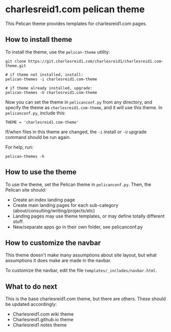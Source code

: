 # charlesreid1.com pelican theme

This Pelican theme provides templates for charlesreid1.com pages.

## How to install theme

To install the theme, use the `pelican-theme` utility:

```
git clone https://git.charlesreid1.com/charlesreid1/charlesreid1.com-theme.git

# if theme not installed, install:
pelican-themes -i charlesreid1.com-theme

# if theme already installed, upgrade:
pelican-themes -U charlesreid1.com-theme
```

Now you can set the theme in `pelicanconf.py` from any directory,
and specify the theme as `charlesreid1.com-theme`, and it will
use this theme. In `pelicanconf.py`, include this:

```
THEME = 'charlesreid1.com-theme'
```

If/when files in this theme are changed, 
the `-i` install or `-U` upgrade command 
should be run again.

For help, run:

```
pelican-themes -h
```

## How to use the theme

To use the theme, set the Pelican theme in `pelicanconf.py`.
Then, the Pelican site should:

* Create an index landing page
* Create main landing pages for each sub-category (about/consulting/writing/projects/etc)
* Landing pages may use theme templates, or may define totally different stuff.
* New/separate apps go in their own folder, see pelicanconf.py

## How to customize the navbar

This theme doesn't make many assumptions about site layout,
but what assumptions it does make are made in the navbar.

To customize the navbar, edit the file `templates/_includes/navbar.html`.

## What to do next

This is the base charlesreid1.com theme, but there are others.
These should be updated accordingly:

* Charlesreid1.com wiki theme
* Charlesreid1.github.io theme
* Charlesreid1 notes theme

